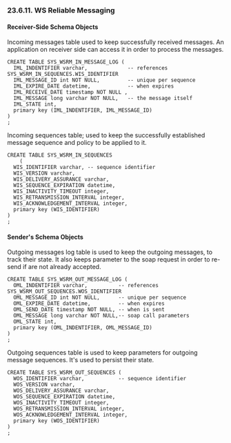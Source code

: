 <div id="systabswsrm" class="section">

<div class="titlepage">

<div>

<div>

### 23.6.11. WS Reliable Messaging

</div>

</div>

</div>

<div id="systabswsrmrecvr" class="section">

<div class="titlepage">

<div>

<div>

#### Receiver-Side Schema Objects

</div>

</div>

</div>

Incoming messages table used to keep successfully received messages. An
application on receiver side can access it in order to process the
messages.

``` programlisting
CREATE TABLE SYS_WSRM_IN_MESSAGE_LOG (
  IML_INDENTIFIER varchar,             -- references SYS_WSRM_IN_SEQUENCES.WIS_IDENTIFIER
  IML_MESSAGE_ID int NOT NULL,         -- unique per sequence
  IML_EXPIRE_DATE datetime,            -- when expires
  IML_RECEIVE_DATE timestamp NOT NULL ,
  IML_MESSAGE long varchar NOT NULL,   -- the message itself
  IML_STATE int,
  primary key (IML_INDENTIFIER, IML_MESSAGE_ID)
)
;
```

Incoming sequences table; used to keep the successfully established
message sequence and policy to be applied to it.

``` programlisting
CREATE TABLE SYS_WSRM_IN_SEQUENCES
    (
  WIS_IDENTIFIER varchar, -- sequence identifier
  WIS_VERSION varchar,
  WIS_DELIVERY_ASSURANCE varchar,
  WIS_SEQUENCE_EXPIRATION datetime,
  WIS_INACTIVITY_TIMEOUT integer,
  WIS_RETRANSMISSION_INTERVAL integer,
  WIS_ACKNOWLEDGEMENT_INTERVAL integer,
  primary key (WIS_IDENTIFIER)
)
;
```

</div>

<div id="systabswsrmsndr" class="section">

<div class="titlepage">

<div>

<div>

#### Sender's Schema Objects

</div>

</div>

</div>

Outgoing messages log table is used to keep the outgoing messages, to
track their state. It also keeps parameter to the soap request in order
to re-send if are not already accepted.

``` programlisting
CREATE TABLE SYS_WSRM_OUT_MESSAGE_LOG (
  OML_INDENTIFIER varchar,          -- references SYS_WSRM_OUT_SEQUENCES.WOS_IDENTIFIER
  OML_MESSAGE_ID int NOT NULL,      -- unique per sequence
  OML_EXPIRE_DATE datetime,         -- when expires
  OML_SEND_DATE timestamp NOT NULL, -- when is sent
  OML_MESSAGE long varchar NOT NULL,-- soap call parameters
  OML_STATE int,
  primary key (OML_INDENTIFIER, OML_MESSAGE_ID)
)
;
```

Outgoing sequences table is used to keep parameters for outgoing message
sequences. It's used to persist their state.

``` programlisting
CREATE TABLE SYS_WSRM_OUT_SEQUENCES (
  WOS_IDENTIFIER varchar,           -- sequence identifier
  WOS_VERSION varchar,
  WOS_DELIVERY_ASSURANCE varchar,
  WOS_SEQUENCE_EXPIRATION datetime,
  WOS_INACTIVITY_TIMEOUT integer,
  WOS_RETRANSMISSION_INTERVAL integer,
  WOS_ACKNOWLEDGEMENT_INTERVAL integer,
  primary key (WOS_IDENTIFIER)
)
;
```

</div>

</div>
